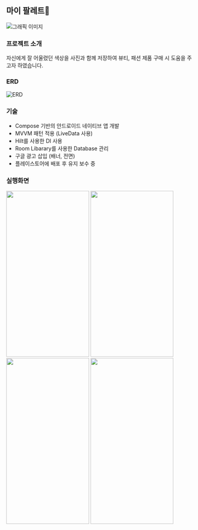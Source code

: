 ## 마이 팔레트🎨

![그래픽 이미지](https://github.com/user-attachments/assets/372ae636-0559-4c67-94a0-e0003c824065)

### 프로젝트 소개
자신에게 잘 어울렸던 색상을 사진과 함께 저장하여 뷰티, 패션 제품 구매 시 도움을 주고자 하였습니다.

### ERD

![ERD](https://github.com/user-attachments/assets/a50233ca-504c-445a-9463-5b9bf3de2cbc)

### 기술

- Compose 기반의 안드로이드 네이티브 앱 개발
- MVVM 패턴 적용 (LiveData 사용)
- Hilt를 사용한 DI 사용
- Room Libarary를 사용한 Database 관리
- 구글 광고 삽입 (배너, 전면)
- 플레이스토어에 배포 후 유지 보수 중

### 실행화면
<img src="https://github.com/user-attachments/assets/b1bfd7e2-590e-433a-b47e-189c9217bffe" width="220" height="440"/>
<img src="https://github.com/user-attachments/assets/e5cddb73-6f8e-4190-a2ee-84727e219bb1" width="220" height="440"/>
<img src="https://github.com/user-attachments/assets/9b26b4cf-46aa-4de1-bedf-c04f694e77d4" width="220" height="440"/>
<img src="https://github.com/user-attachments/assets/c5ff0f3b-7330-4758-93bb-0b27ebd9f78a" width="220" height="440"/>
